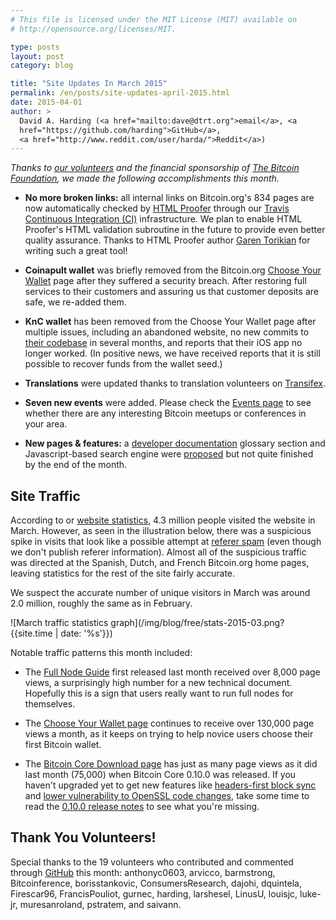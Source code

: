 ```yaml
---
# This file is licensed under the MIT License (MIT) available on
# http://opensource.org/licenses/MIT.

type: posts
layout: post
category: blog

title: "Site Updates In March 2015"
permalink: /en/posts/site-updates-april-2015.html
date: 2015-04-01
author: >
  David A. Harding (<a href="mailto:dave@dtrt.org">email</a>, <a
  href="https://github.com/harding">GitHub</a>,
  <a href="http://www.reddit.com/user/harda/">Reddit</a>)
---
```


*Thanks to [our
volunteers](https://github.com/bitcoin-dot-org/bitcoin.org/graphs/contributors?from=2015-03-01&to=2015-03-31&type=c)
and the financial sponsorship of [The Bitcoin
Foundation](https://bitcoinfoundation.org/), we made the following
accomplishments this month.*

* **No more broken links:** all internal links on Bitcoin.org's 834 pages
  are now automatically checked by [HTML Proofer][] through our [Travis
  Continuous Integration (CI)][] infrastructure. We plan to enable HTML
  Proofer's HTML validation subroutine in the future to provide even
  better quality assurance. Thanks to HTML Proofer author [Garen
  Torikian][] for writing such a great tool!

* **Coinapult wallet** was briefly removed from the Bitcoin.org [Choose Your
  Wallet][] page after they suffered a security breach. After restoring
  full services to their customers and assuring us that customer
  deposits are safe, we re-added them.

* **KnC wallet** has been removed from the Choose Your Wallet page after
  multiple issues, including an abandoned website, no new commits to
  [their codebase][] in several months, and reports that their iOS app
  no longer worked. (In positive news, we have received reports that it
  is still possible to recover funds from the wallet seed.)

* **Translations** were updated thanks to translation volunteers on
  [Transifex][].

* **Seven new events** were added. Please check the [Events page][] to see
  whether there are any interesting Bitcoin meetups or conferences in
  your area.

* **New pages & features:** a [developer documentation][] glossary
  section and Javascript-based search engine were [proposed][] but not
  quite finished by the end of the month.

## Site Traffic

According to or [website statistics][], 4.3 million people visited the
website in March.  However, as seen in the illustration below, there was
a suspicious spike in visits that look like a possible attempt at
[referer spam][] (even though we don't publish referer information).
Almost all of the suspicious traffic was directed at the Spanish, Dutch,
and French Bitcoin.org home pages, leaving statistics for the rest of
the site fairly accurate.

We suspect the accurate number of unique visitors in March was around
2.0 million, roughly the same as in February.

![March traffic statistics graph](/img/blog/free/stats-2015-03.png?{{site.time | date: '%s'}})

Notable traffic patterns this month included:

* The [Full Node Guide][] first released last month received over 8,000
  page views, a surprisingly high number for a new technical document.
  Hopefully this is a sign that users really want to run full nodes for
  themselves.

* The [Choose Your Wallet page][] continues to receive over 130,000 page
  views a month, as it keeps on trying to help novice users choose
  their first Bitcoin wallet.

* The [Bitcoin Core Download page][] has just as many page views as it
  did last month (75,000) when Bitcoin Core 0.10.0 was released.  If you
  haven't upgraded yet to get new features like [headers-first block
  sync][] and [lower vulnerability to OpenSSL code changes][], take some
  time to read the [0.10.0 release notes][] to see what you're missing.

## Thank You Volunteers!

Special thanks to the 19 volunteers who contributed and commented
through [GitHub][] this month: anthonyc0603, arvicco, barmstrong,
Bitcoinference, borisstankovic, ConsumersResearch, dajohi, dquintela,
Firescar96, FrancisPouliot, gurnec, harding, larshesel, LinusU, louisjc,
luke-jr, muresanroland, pstratem, and saivann.

[HTML proofer]: https://github.com/gjtorikian/html-proofer
[Travis continuous integration (CI)]: https://travis-ci.org/bitcoin-dot-org/bitcoin.org
[Garen Torikian]: https://github.com/gjtorikian
[Choose Your Wallet]: /en/choose-your-wallet
[Transifex]: https://www.transifex.com/projects/p/bitcoinorg/
[Events page]: /en/events
[developer documentation]: /en/developer-documentation
[proposed]: https://github.com/bitcoin-dot-org/bitcoin.org/pull/793
[GitHub]: https://github.com/bitcoin-dot-org/bitcoin.org#how-to-participate
[their codebase]: https://github.com/kncgroup/bitcoin-wallet
[full node guide]: /en/full-node
[CHoose your wallet page]: /en/choose-your-wallet
[Bitcoin core download page]: /en/download
[headers-first block sync]: /en/developer-guide#headers-first
[lower vulnerability to OpenSSL code changes]: https://github.com/bitcoin/bips/blob/master/bip-0066.mediawiki
[0.10.0 release notes]: /en/release/v0.10.0
[website statistics]: https://bitcoin.org/stats/2015-03.html
[referer spam]: https://en.wikipedia.org/wiki/Referer_spam
